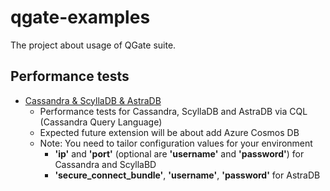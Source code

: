 # qgate-examples

The project about usage of QGate suite.

## Performance tests
- [Cassandra & ScyllaDB & AstraDB](perf_cql/perf_nosql_cql.py)
  - Performance tests for Cassandra, ScyllaDB and AstraDB via CQL (Cassandra Query Language)
  - Expected future extension will be about add Azure Cosmos DB
  - Note: You need to tailor configuration values for your environment
    - **'ip'** and **'port'** (optional are **'username'** and **'password'**) for Cassandra and ScyllaBD
    - **'secure_connect_bundle'**, **'username'**, **'password'** for AstraDB
